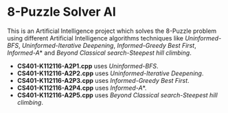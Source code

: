 # 8-Puzzle Solver AI
This is an Artificial Intelligence project which solves the 8-Puzzle problem using different Artificial Intelligence algorithms techniques like *Uninformed-BFS*, *Uninformed-Iterative Deepening*, *Informed-Greedy Best First*, *Informed-A** and *Beyond Classical search-Steepest hill climbing*.
 
- **CS401-K112116-A2P1.cpp** uses *Uninformed-BFS*.
- **CS401-K112116-A2P2.cpp** uses *Uninformed-Iterative Deepening*.
- **CS401-K112116-A2P3.cpp** uses *Informed-Greedy Best First*.
- **CS401-K112116-A2P4.cpp** uses *Informed-A**.
- **CS401-K112116-A2P5.cpp** uses *Beyond Classical search-Steepest hill climbing*.

